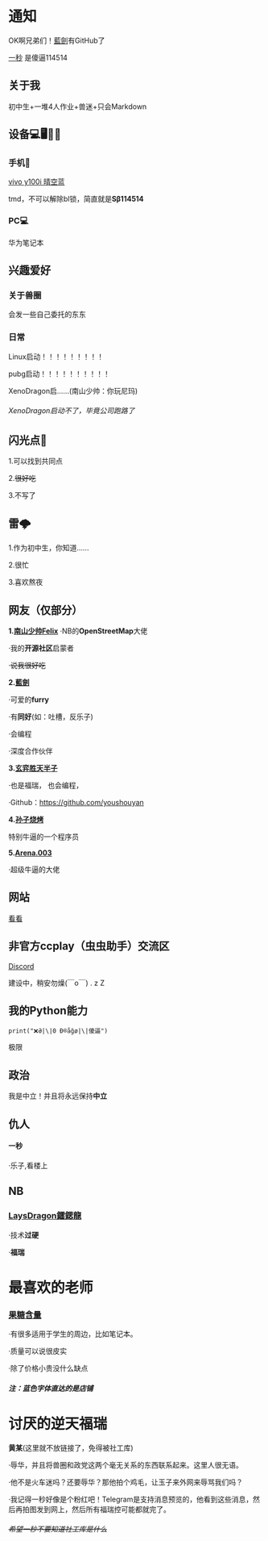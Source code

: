 # 通知

OK啊兄弟们！[藍劍](https://github.com/lanjian123580)有GitHub了

[一秒](https://www.iesdouyin.com/share/user/MS4wLjABAAAAtauCbU_O-Lv_PbwBrRyyxxn472afC9eC0HnPNOGIIeGcR6WY-zozWrczTUwgkzmk)
是傻逼114514
## 关于我
初中生+一堆4人作业+兽迷+只会Markdown
## 设备💻🖥️📱🤳
### 手机🤳
[vivo y100i 晴空蓝](https://shop.vivo.com.cn/product/10009116?skuId=129892)

tmd，不可以解除bl锁，简直就是**Sβ114514**
### PC💻
华为笔记本

## 兴趣爱好
### 关于兽圈
会发一些自己委托的东东
### 日常
Linux启动！！！！！！！！！

pubg启动！！！！！！！！！！

XenoDragon启......(南山少帅：你玩尼玛)

###### XenoDragon启动不了，毕竟公司跑路了

## 闪光点🤩
1.可以找到共同点

2.~~很好吃~~

3.不写了
## 雷🌩️
1.作为初中生，你知道......

2.很忙

3.喜欢熬夜
## 网友（仅部分）
**1.[南山少帅Felix](https://www.facebook.com/felix.ng.52056)**
·NB的**OpenStreetMap**大佬

·我的**开源社区**启蒙者

·~~说我很好吃~~

**2.[藍劍](https://b23.tv/tXjBRXO)**

·可爱的**furry**

·有**同好**(如：吐槽，反乐子)

·会编程

·深度合作伙伴

**3.[玄弈胜天半子](https://www.iesdouyin.com/share/user/MS4wLjABAAAAIkmnYIDQwU5KgfOF8b_xCFSdeS6qmQjq7H-CefRHhLHv28v0-JQ5TmjNEAEQQ9Z0)**

·也是福瑞， 也会编程， 

·Github：https://github.com/youshouyan

**4.[孙子烧烤](https://v.douyin.com/ifyh2Tx6/)**

特别牛逼的一个程序员

**5.[Arena.003](https://www.iesdouyin.com/share/user/MS4wLjABAAAAZd7QnPYW49u9F4jrDzDQ2cRhFJn-AtFdM9t3IpexXy27ngaJaRExy4g2fTCHyHEw)**

·超级牛逼的大佬

## 网站

[看看](http://xia865.github.io/new-web/)

## 非官方ccplay（虫虫助手）交流区
[Discord](https://discord.gg/BfUceZNGQJ)

建设中，稍安勿燥(￣o￣) . z Z

## 我的Python能力
`print("❌Ə|\|0 Ð®️åğø|\|傻逼")`

极限

## 政治
我是中立！并且将永远保持**中立**

## 仇人

#### 一秒

·乐子,看楼上

## NB

### [LaysDragon鐳鍶龍](https://github.com/LaysDragon)

·技术**过硬**

·**福瑞**

# 最喜欢的老师

### [果糖含量](https://m.tb.cn/h.TM9oiM9C3egbbou)

·有很多适用于学生的周边，比如笔记本。

·质量可以说很皮实

·除了价格小贵没什么缺点

##### 注：蓝色字体直达的是店铺

# 讨厌的逆天福瑞

**黄某**(这里就不放链接了，免得被社工库)

·辱华，并且将兽圈和政党这两个毫无关系的东西联系起来。这里人很无语。

·他不是火车迷吗？还要辱华？那他拍个鸡毛，让玉子来外网来辱骂我们吗？

·我记得一秒好像是个粉红吧！Telegram是支持消息预览的，他看到这些消息，然后再拍图发到网上，然后所有福瑞控可能都就完了。

###### ~~希望一秒不要知道社工库是什么~~
